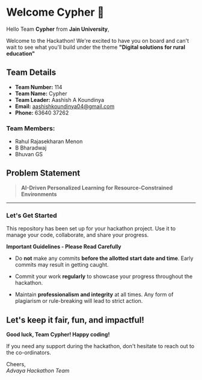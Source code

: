 # Welcome Cypher 👋

Hello Team **Cypher** from **Jain University**,

Welcome to the Hackathon! We're excited to have you on board and can't wait to see what you'll build under the theme **"Digital solutions for rural education"** 

## Team Details

- **Team Number:** 114  
- **Team Name:** Cypher
- **Team Leader:** Aashish A Koundinya  
- **Email:** aashishkoundinya04@gmail.com  
- **Phone:** 63640 37262  

### Team Members:
- Rahul Rajasekharan Menon 
- B Bharadwaj 
- Bhuvan GS 

## Problem Statement

> **AI-Driven Personalized Learning for Resource-Constrained Environments**

---

### Let's Get Started 

This repository has been set up for your hackathon project. Use it to manage your code, collaborate, and share your progress.

**Important Guidelines - Please Read Carefully**

- Do **not** make any commits **before the allotted start date and time**. Early commits may result in getting caught.
- Commit your work **regularly** to showcase your progress throughout the hackathon.

- Maintain **professionalism and integrity** at all times. Any form of plagiarism or rule-breaking will lead to strict action.

Let's keep it fair, fun, and impactful! 
---

**Good luck, Team Cypher! Happy coding!**

If you need any support during the hackathon, don't hesitate to reach out to the co-ordinators.

Cheers,  
_Advaya Hackathon Team_